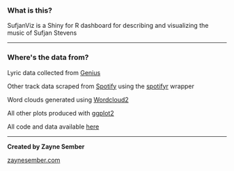 ### What is this?

SufjanViz is a Shiny for R dashboard for describing and visualizing the music of Sufjan Stevens

***
### Where's the data from?

Lyric data collected from [Genius](https://genius.com/artists/Sufjan-stevens)

Other track data scraped from [Spotify](www.spotify.com) using the [spotifyr](https://cran.r-project.org/web/packages/spotifyr/index.html) wrapper

Word clouds generated using [Wordcloud2](https://cran.r-project.org/web/packages/wordcloud2/vignettes/wordcloud.html)

All other plots produced with [ggplot2](https://ggplot2.tidyverse.org/)

All code and data available [here](github.com/zaynesember)

***
**Created by Zayne Sember**

[zaynesember.com](https://www.zaynesember.com)

